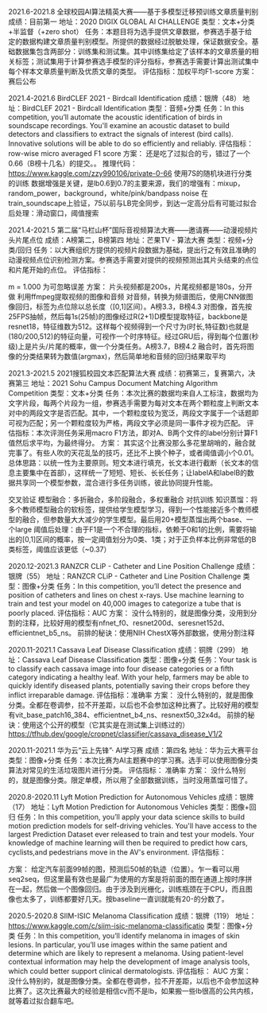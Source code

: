 2021.6-2021.8
全球校园AI算法精英大赛——基于多模型迁移预训练文章质量判别
成绩：目前第一
地址：2020 DIGIX GLOBAL AI CHALLENGE
类型：文本+分类+半监督（+zero shot）
任务：本题目将为选手提供文章数据，参赛选手基于给定的数据构建文章质量判别模型。所提供的数据经过脱敏处理，保证数据安全。基础数据集包含两部分：训练集和测试集。其中训练集给定了该样本的文章质量的相关标签；测试集用于计算参赛选手模型的评分指标，参赛选手需要计算出测试集中每个样本文章质量判断及优质文章的类型。
评估指标：加权平均F1-score
方案：
赛后公布

2021.4-2021.6
BirdCLEF 2021 - Birdcall Identification
成绩：银牌（48）
地址：BirdCLEF 2021 - Birdcall Identification
类型：音频+分类
任务：In this competition, you’ll automate the acoustic identification of birds in soundscape recordings. You'll examine an acoustic dataset to build detectors and classifiers to extract the signals of interest (bird calls). Innovative solutions will be able to do so efficiently and reliably.
评估指标：row-wise micro averaged F1 score
方案：
还是吃了过拟合的亏，错过了一个0.66（B榜十几名）的提交。。
推理代码：https://www.kaggle.com/zzy990106/private-0-66
使用7S的随机块进行分类的训练
数据增强是关键，是lb0.6到0.7的主要来源，我们的增强有：mixup，random_power，background，white/pink/bandpass noise
在train_soundscape上验证，75以前与LB完全同步，到达一定高分后有可能过拟合
后处理：滑动窗口，阈值搜索

2021.4-2021.5
第二届“马栏山杯”国际音视频算法大赛——邀请赛——动漫视频片头片尾点位
成绩：A榜第二，B榜第四
地址：芒果TV - 算法大赛
类型：视频+分类/回归
任务：以大赛组织方提供的视频片段数据为基础，提出行之有效且准确的动漫视频点位识别检测方案。参赛选手需要对提供的视频预测出其片头结束的点位和片尾开始的点位。
评估指标：



m = 1.000 为可忽略误差
方案：
片头视频都是200s，片尾视频都是180s，分开做
利用ffmpeg提取视频的图像和音频
对音频，转换为频谱图后，使用CNN做图像回归，标签为点位除以总长度（[0,1]区间）。A榜3.3，B榜4.3
对图像，首先按25FPS抽帧，然后每1s(25帧)的图像经过R(2+1)D模型提取特征，backbone是resnet18，特征维数为512。这样每个视频得到一个尺寸为(时长,特征数)也就是(180/200,512)的特征向量，可视作一个时序特征。经过GRU后，得到每个位置(秒级)上是片头/片尾的概率，做一个分类任务。A榜3.7，B榜4.2
融合时，首先将图像的分类结果转为数值(argmax)，然后简单地和音频的回归结果取平均

2021.3-2021.5
2021搜狐校园文本匹配算法大赛
成绩：初赛第三，复赛第六，决赛第三
地址：2021 Sohu Campus Document Matching AIgorithm Competition
类型：文本+分类
任务：本次比赛的数据均来自人工标注，数据均为文字片段，每两个片段为一组，参赛选手需要为每对文本在两个颗粒度上判断文本对中的两段文字是否匹配。其中，一个颗粒度较为宽泛，两段文字属于一个话题即可视为匹配；另一个颗粒度较为严格，两段文字必须是同一事件才视为匹配。
评估指标：本次评测任务采用macro F1方法，即对A、B两个文件的label分别计算F1值然后求平均，为最终得分。
方案：
其实这个比赛没那么多花里胡哨的，融合就完事了。有些人吹的天花乱坠的技巧，还比不上换个种子，或者阈值调小个0.01。
总体思路：以统一性为主要原则。短文本进行填充，长文本进行截断（长文本的信息主要集中在首部），这样统一了短短、短长、长长任务；让labelA和labelB的数据共享同一个模型参数，混合进行多任务训练，彼此协同提升性能。

交叉验证
模型融合：多折融合，多阶段融合，多权重融合
对抗训练
知识蒸馏：将多个教师模型融合的软标签，提供给学生模型学习，得到一个性能接近多个教师模型的融合，但参数量大大减少的学生模型。最后用20+模型蒸馏出两个base、一个large
阈值后处理：由于F1是一个不合理的指标，依赖于0和1的比例，需要将输出的[0,1]区间的概率，按一定阈值划分为0类、1类；对于正负样本比例非常低的B类标签，阈值应该更低（~0.37）

2020.12-2021.3
RANZCR CLiP - Catheter and Line Position Challenge
成绩：银牌（55）
地址：RANZCR CLiP - Catheter and Line Position Challenge
类型：图像+分类
任务：In this competition, you’ll detect the presence and position of catheters and lines on chest x-rays. Use machine learning to train and test your model on 40,000 images to categorize a tube that is poorly placed.
评估指标：AUC
方案：
没什么特别的，就是图像分类，没用到分割的注释，比较好用的模型有nfnet_f0、resnet200d、seresnet152d、efficientnet_b5_ns。
前排的秘诀：使用NIH ChestX等外部数据，使用分割注释

2020.11-2021.1
Cassava Leaf Disease Classification
成绩：铜牌（299）
地址：Cassava Leaf Disease Classification
类型：图像+分类
任务：Your task is to classify each cassava image into four disease categories or a fifth category indicating a healthy leaf. With your help, farmers may be able to quickly identify diseased plants, potentially saving their crops before they inflict irreparable damage.
评估指标：准确率
方案：
没什么特别的，就是图像分类。全都在卷调参，拉不开差距，以后也不会参加这种比赛了。比较好用的模型有vit_base_patch16_384、efficientnet_b4_ns、resnext50_32x4d。
前排的秘诀：使用这个公开的模型（它其实是在测试集上训练过的）https://tfhub.dev/google/cropnet/classifier/cassava_disease_V1/2

2020.11-2021.1
华为云“云上先锋”· AI学习赛
成绩：第四名
地址：华为云大赛平台
类型：图像+分类
任务：本次比赛为AI主题赛中的学习赛。选手可以使用图像分类算法对常见的生活垃圾图片进行分类。
评估指标： 准确率
方案：
没什么特别的，就是图像分类。限定单模，所以用了全部数据训练，当时没用蒸馏可惜了。

 2020.8-2020.11
Lyft Motion Prediction for Autonomous Vehicles
成绩：银牌（17）
地址：Lyft Motion Prediction for Autonomous Vehicles
类型：图像+回归
任务：In this competition, you’ll apply your data science skills to build motion prediction models for self-driving vehicles. You'll have access to the largest Prediction Dataset ever released to train and test your models. Your knowledge of machine learning will then be required to predict how cars, cyclists,and pedestrians move in the AV's environment.
评估指标： 


方案：
给定汽车前面99帧的图，预测后50帧的轨迹（位置）。乍一看可以用seq2seq，但这里最有效也是最广为使用的方案是将前面的图在通道上按时序拼在一起，然后做一个图像回归。由于涉及到光栅化，训练瓶颈在于CPU，而且图像也太多了，训练都要好几天。按baseline一直训就能有20-的分数了。

2020.5-2020.8
SIIM-ISIC Melanoma Classification
成绩：银牌（119）
地址：https://www.kaggle.com/c/siim-isic-melanoma-classificatio
类型：图像+分类
任务：In this competition, you’ll identify melanoma in images of skin lesions. In particular, you’ll use images within the same patient and determine which are likely to represent a melanoma. Using patient-level contextual information may help the development of image analysis tools, which could better support clinical dermatologists.
评估指标： AUC
方案：
没什么特别的，就是图像分类。全都在卷调参，拉不开差距，以后也不会参加这种比赛了。这次比赛最大的经验是相信cv而不是lb，如果搬一些lb很高的公共内核，就等着过拟合翻车吧。
